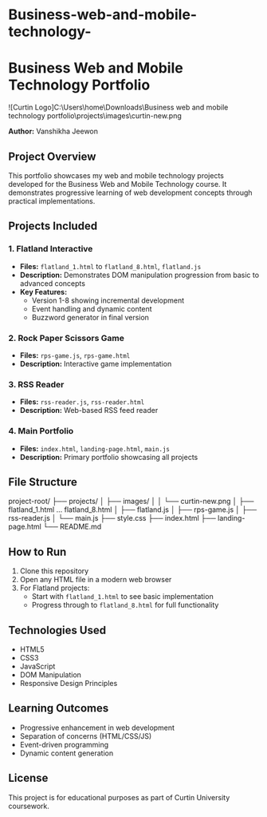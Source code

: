 # Business-web-and-mobile-technology-
# Business Web and Mobile Technology Portfolio

![Curtin Logo]C:\Users\home\Downloads\Business web and mobile technology portfolio\projects\images\curtin-new.png


**Author:** Vanshikha Jeewon  

## Project Overview
This portfolio showcases my web and mobile technology projects developed for the Business Web and Mobile Technology course. It demonstrates progressive learning of web development concepts through practical implementations.

## Projects Included

### 1. Flatland Interactive
- **Files:** `flatland_1.html` to `flatland_8.html`, `flatland.js`
- **Description:** Demonstrates DOM manipulation progression from basic to advanced concepts
- **Key Features:**
  - Version 1-8 showing incremental development
  - Event handling and dynamic content
  - Buzzword generator in final version

### 2. Rock Paper Scissors Game
- **Files:** `rps-game.js`, `rps-game.html`
- **Description:** Interactive game implementation

### 3. RSS Reader
- **Files:** `rss-reader.js`, `rss-reader.html`
- **Description:** Web-based RSS feed reader

### 4. Main Portfolio
- **Files:** `index.html`, `landing-page.html`, `main.js`
- **Description:** Primary portfolio showcasing all projects

## File Structure
project-root/
├── projects/
│ ├── images/
│ │ └── curtin-new.png
│ ├── flatland_1.html ... flatland_8.html
│ ├── flatland.js
│ ├── rps-game.js
│ ├── rss-reader.js
│ └── main.js
├── style.css
├── index.html
├── landing-page.html
└── README.md

## How to Run
1. Clone this repository
2. Open any HTML file in a modern web browser
3. For Flatland projects:
   - Start with `flatland_1.html` to see basic implementation
   - Progress through to `flatland_8.html` for full functionality

## Technologies Used
- HTML5
- CSS3
- JavaScript 
- DOM Manipulation
- Responsive Design Principles

## Learning Outcomes
- Progressive enhancement in web development
- Separation of concerns (HTML/CSS/JS)
- Event-driven programming
- Dynamic content generation

## License
This project is for educational purposes as part of Curtin University coursework.
